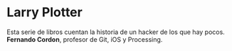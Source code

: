 # Larry Plotter

Esta serie de libros cuentan la historia de un hacker de los que hay pocos.
**Fernando Cordon**, profesor de Git, iOS y Processing.